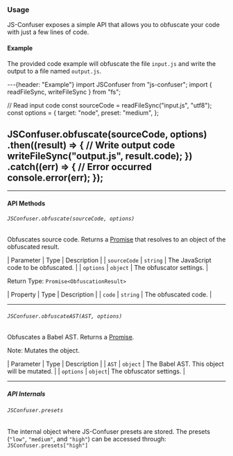 ### Usage

JS-Confuser exposes a simple API that allows you to obfuscate your code with just a few lines of code.

#### Example

The provided code example will obfuscate the file `input.js` and write the output to a file named `output.js`.

---{header: "Example"}
import JSConfuser from "js-confuser";
import { readFileSync, writeFileSync } from "fs";

// Read input code
const sourceCode = readFileSync("input.js", "utf8");
const options = {
  target: "node",
  preset: "medium",
};

JSConfuser.obfuscate(sourceCode, options)
  .then((result) => {
    // Write output code
    writeFileSync("output.js", result.code);
  })
  .catch((err) => {
    // Error occurred
    console.error(err);
  });
---

---

#### API Methods

###### `JSConfuser.obfuscate(sourceCode, options)`

Obfuscates source code. Returns a [Promise](https://developer.mozilla.org/en-US/docs/Web/JavaScript/Reference/Global_Objects/Promise) that resolves to an object of the obfuscated result.

| Parameter | Type | Description |
| `sourceCode` | `string` | The JavaScript code to be obfuscated. |
| `options` | `object` | The obfuscator settings. |

Return Type: `Promise<ObfuscationResult>`

| Property | Type | Description |
| `code` | `string` | The obfuscated code. |

---

###### `JSConfuser.obfuscateAST(AST, options)`

Obfuscates a Babel AST. Returns a [Promise](https://developer.mozilla.org/en-US/docs/Web/JavaScript/Reference/Global_Objects/Promise).

Note: Mutates the object.

| Parameter | Type | Description |
| `AST` | `object` | The Babel AST. This object will be mutated. |
| `options` |  `object`| The obfuscator settings. |

---

##### API Internals

###### `JSConfuser.presets`

The internal object where JS-Confuser presets are stored. The presets (`"low"`, `"medium"`, and `"high"`) can be accessed through: `JSConfuser.presets["high"]`

